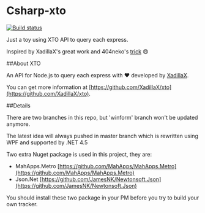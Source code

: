 # Csharp-xto

[![Build status](https://ci.appveyor.com/api/projects/status/twpnlvdd5tn5q98w?svg=true)](https://ci.appveyor.com/project/Sharuru/csharp-xto)

Just a toy using XTO API to query each express.

Inspired by XadillaX's great work and 404neko's [trick](https://github.com/404neko/pxto) :smile:

##About XTO

An API for Node.js to query each express with ♥ developed by [XadillaX](https://github.com/XadillaX).

You can get more information at [https://github.com/XadillaX/xto](https://github.com/XadillaX/xto).

##Details

There are two branches in this repo, but 'winform' branch won't be updated anymore.

The latest idea will always pushed in master branch which is rewritten using WPF and supported by .NET 4.5

Two extra Nuget package is used in this project, they are:

* MahApps.Metro [https://github.com/MahApps/MahApps.Metro](https://github.com/MahApps/MahApps.Metro)
* Json.Net [https://github.com/JamesNK/Newtonsoft.Json](https://github.com/JamesNK/Newtonsoft.Json)

You should install these two package in your PM before you try to build your own tracker.

